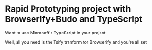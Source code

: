 # Rapid Prototyping project with Browserify+Budo and TypeScript

Want to use Microsoft's TypeScript in your project

Well, all you need is the Tsify tranform for Browserify and you're all set
